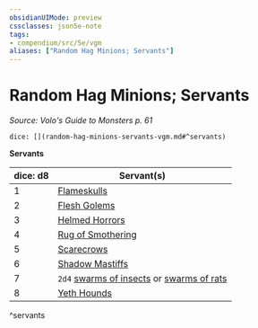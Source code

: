 ```yaml
---
obsidianUIMode: preview
cssclasses: json5e-note
tags:
- compendium/src/5e/vgm
aliases: ["Random Hag Minions; Servants"]
---
```

# Random Hag Minions; Servants
*Source: Volo's Guide to Monsters p. 61* 

`dice: [](random-hag-minions-servants-vgm.md#^servants)`

**Servants**

| dice: d8 | Servant(s) |
|----------|------------|
| 1 | [Flameskulls](b_flameskull.md) |
| 2 | [Flesh Golems](b_flesh-golem.md) |
| 3 | [Helmed Horrors](b_helmed-horror.md) |
| 4 | [Rug of Smothering](b_rug-of-smothering.md) |
| 5 | [Scarecrows](b_scarecrow.md) |
| 6 | [Shadow Mastiffs](b_shadow-mastiff-alpha-mpmm.md) |
| 7 | `2d4` [swarms of insects](b_swarm-of-insects.md) or [swarms of rats](b_swarm-of-rats.md) |
| 8 | [Yeth Hounds](b_yeth-hound-mpmm.md) |
^servants
